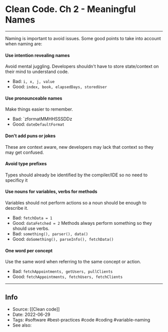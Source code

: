 # Clean Code. Ch 2 - Meaningful Names
----

Naming is important to avoid issues. Some good points to take into account when naming are:

#### Use intention revealing names
Avoid mental juggling. Developers shouldn't have to store state/context on their mind to understand code.
- Bad: `i, x, j, value`
- Good: `index, book, elapsedDays, storedUser`

#### Use pronounceable names
Make things easier to remember.
- Bad: `zformatMMHHSSSDDz
- Good: `dateDefaultFormat`

#### Don't add puns or jokes
These are context aware, new developers may lack that context so they may get confused.

#### Avoid type prefixes
Types should already be identified by the compiler/IDE so no need to specificy it 

#### Use nouns for variables, verbs for methods
Variables should not perform actions so a noun should be enough to describe it. 
- Bad:  `fetchData = 1`  
- Good: `dataFetched = 2`
Methods always perform something so they should use verbs.
- Bad: `something(), parser(), data()`
- Good: `doSomething(), parseInfo(), fetchData()`

#### One word per concept 
Use the same word when referring to the same concept or action.
- Bad: `fetchAppointments, getUsers, pullClients`
- Good: `fetchAppointments, fetchUsers, fetchClients`




---
## Info
- Source: [[Clean code]]
- Date: 2022-06-29
- Tags: #software #best-practices  #code #coding #variable-naming 
- See also:                                                                                                                                                                                                                                                                                                                                                                                                                                                                                                                                                                                                                                                                                                                                                                                                                                                                                                                                                                                                                                                                                                                                                                                                                                                                                                                                                                                                                                                                                                                                                                                                                                                                                                                                                                                                                                                                                                                                                                                                                    